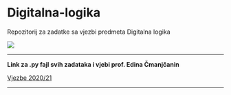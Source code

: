 # Digitalna-logika
Repozitorij za zadatke sa vjezbi predmeta Digitalna logika 

![](https://komarev.com/ghpvc/?username=Digitalna-logika&label=Broj+posjeta:)


<hr>


**Link za .py fajl svih zadataka i vjebi prof. Edina Čmanjčanin**

[Vjezbe 2020/21](https://github.com/Infinity-Vault/Digitalna-logika/blob/main/Python.py)

<hr>